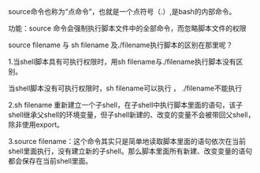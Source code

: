 source命令也称为“点命令”，也就是一个点符号（.）,是bash的内部命令。

功能：source 命令会强制执行脚本文件中的全部命令，而忽略脚本文件的权限



source filename 与 sh filename 及./filename执行脚本的区别在那里呢？

1.当shell脚本具有可执行权限时，用sh filename与./filename执行脚本没有区别。

当shell脚本没有可执行权限时，sh filename可以执行 ， ./filename不能执行

2.sh filename 重新建立一个子shell，在子shell中执行脚本里面的语句，该子shell继承父shell的环境变量，但子shell新建的、改变的变量不会被带回父shell，除非使用export。

3.source filename：这个命令其实只是简单地读取脚本里面的语句依次在当前shell里面执行，没有建立新的子shell。那么脚本里面所有新建、改变变量的语句都会保存在当前shell里面。

